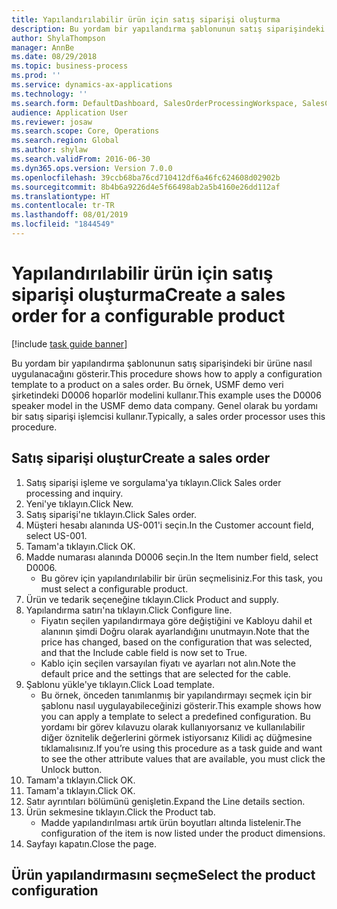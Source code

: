```yaml
---
title: Yapılandırılabilir ürün için satış siparişi oluşturma
description: Bu yordam bir yapılandırma şablonunun satış siparişindeki bir ürüne nasıl uygulanacağını gösterir.
author: ShylaThompson
manager: AnnBe
ms.date: 08/29/2018
ms.topic: business-process
ms.prod: ''
ms.service: dynamics-ax-applications
ms.technology: ''
ms.search.form: DefaultDashboard, SalesOrderProcessingWorkspace, SalesCreateOrder, SalesTable, PCRuntimeConfigurator, PCTemplateConfigurationSelection
audience: Application User
ms.reviewer: josaw
ms.search.scope: Core, Operations
ms.search.region: Global
ms.author: shylaw
ms.search.validFrom: 2016-06-30
ms.dyn365.ops.version: Version 7.0.0
ms.openlocfilehash: 39ccb68ba76cd710412df6a46fc624608d02902b
ms.sourcegitcommit: 8b4b6a9226d4e5f66498ab2a5b4160e26dd112af
ms.translationtype: HT
ms.contentlocale: tr-TR
ms.lasthandoff: 08/01/2019
ms.locfileid: "1844549"
---
```

# <a name="create-a-sales-order-for-a-configurable-product"></a><span data-ttu-id="57760-103">Yapılandırılabilir ürün için satış siparişi oluşturma</span><span class="sxs-lookup"><span data-stu-id="57760-103">Create a sales order for a configurable product</span></span>

[!include [task guide banner](../../includes/task-guide-banner.md)]

<span data-ttu-id="57760-104">Bu yordam bir yapılandırma şablonunun satış siparişindeki bir ürüne nasıl uygulanacağını gösterir.</span><span class="sxs-lookup"><span data-stu-id="57760-104">This procedure shows how to apply a configuration template to a product on a sales order.</span></span> <span data-ttu-id="57760-105">Bu örnek, USMF demo veri şirketindeki D0006 hoparlör modelini kullanır.</span><span class="sxs-lookup"><span data-stu-id="57760-105">This example uses the D0006 speaker model in the USMF demo data company.</span></span> <span data-ttu-id="57760-106">Genel olarak bu yordamı bir satış siparişi işlemcisi kullanır.</span><span class="sxs-lookup"><span data-stu-id="57760-106">Typically, a sales order processor uses this procedure.</span></span>


## <a name="create-a-sales-order"></a><span data-ttu-id="57760-107">Satış siparişi oluştur</span><span class="sxs-lookup"><span data-stu-id="57760-107">Create a sales order</span></span>
1. <span data-ttu-id="57760-108">Satış siparişi işleme ve sorgulama'ya tıklayın.</span><span class="sxs-lookup"><span data-stu-id="57760-108">Click Sales order processing and inquiry.</span></span>
2. <span data-ttu-id="57760-109">Yeni'ye tıklayın.</span><span class="sxs-lookup"><span data-stu-id="57760-109">Click New.</span></span>
3. <span data-ttu-id="57760-110">Satış siparişi'ne tıklayın.</span><span class="sxs-lookup"><span data-stu-id="57760-110">Click Sales order.</span></span>
4. <span data-ttu-id="57760-111">Müşteri hesabı alanında US-001'i seçin.</span><span class="sxs-lookup"><span data-stu-id="57760-111">In the Customer account field, select US-001.</span></span> 
5. <span data-ttu-id="57760-112">Tamam'a tıklayın.</span><span class="sxs-lookup"><span data-stu-id="57760-112">Click OK.</span></span>
6. <span data-ttu-id="57760-113">Madde numarası alanında D0006 seçin.</span><span class="sxs-lookup"><span data-stu-id="57760-113">In the Item number field, select D0006.</span></span>
    * <span data-ttu-id="57760-114">Bu görev için yapılandırılabilir bir ürün seçmelisiniz.</span><span class="sxs-lookup"><span data-stu-id="57760-114">For this task, you must select a configurable product.</span></span>  
7. <span data-ttu-id="57760-115">Ürün ve tedarik seçeneğine tıklayın.</span><span class="sxs-lookup"><span data-stu-id="57760-115">Click Product and supply.</span></span>
8. <span data-ttu-id="57760-116">Yapılandırma satırı'na tıklayın.</span><span class="sxs-lookup"><span data-stu-id="57760-116">Click Configure line.</span></span>
    * <span data-ttu-id="57760-117">Fiyatın seçilen yapılandırmaya göre değiştiğini ve Kabloyu dahil et alanının şimdi Doğru olarak ayarlandığını unutmayın.</span><span class="sxs-lookup"><span data-stu-id="57760-117">Note that the price has changed, based on the configuration that was selected, and that the Include cable field is now set to True.</span></span>  
    * <span data-ttu-id="57760-118">Kablo için seçilen varsayılan fiyatı ve ayarları not alın.</span><span class="sxs-lookup"><span data-stu-id="57760-118">Note the default price and the settings that are selected for the cable.</span></span>  
9. <span data-ttu-id="57760-119">Şablonu yükle'ye tıklayın.</span><span class="sxs-lookup"><span data-stu-id="57760-119">Click Load template.</span></span>
    * <span data-ttu-id="57760-120">Bu örnek, önceden tanımlanmış bir yapılandırmayı seçmek için bir şablonu nasıl uygulayabileceğinizi gösterir.</span><span class="sxs-lookup"><span data-stu-id="57760-120">This example shows how you can apply a template to select a predefined configuration.</span></span> <span data-ttu-id="57760-121">Bu yordamı bir görev kılavuzu olarak kullanıyorsanız ve kullanılabilir diğer öznitelik değerlerini görmek istiyorsanız Kilidi aç düğmesine tıklamalısınız.</span><span class="sxs-lookup"><span data-stu-id="57760-121">If you’re using this procedure as a task guide and want to see the other attribute values that are available, you must click the Unlock button.</span></span>  
10. <span data-ttu-id="57760-122">Tamam'a tıklayın.</span><span class="sxs-lookup"><span data-stu-id="57760-122">Click OK.</span></span>
11. <span data-ttu-id="57760-123">Tamam'a tıklayın.</span><span class="sxs-lookup"><span data-stu-id="57760-123">Click OK.</span></span>
12. <span data-ttu-id="57760-124">Satır ayrıntıları bölümünü genişletin.</span><span class="sxs-lookup"><span data-stu-id="57760-124">Expand the Line details section.</span></span>
13. <span data-ttu-id="57760-125">Ürün sekmesine tıklayın.</span><span class="sxs-lookup"><span data-stu-id="57760-125">Click the Product tab.</span></span>
    * <span data-ttu-id="57760-126">Madde yapılandırılması artık ürün boyutları altında listelenir.</span><span class="sxs-lookup"><span data-stu-id="57760-126">The configuration of the item is now listed under the product dimensions.</span></span>  
14. <span data-ttu-id="57760-127">Sayfayı kapatın.</span><span class="sxs-lookup"><span data-stu-id="57760-127">Close the page.</span></span>

## <a name="select-the-product-configuration"></a><span data-ttu-id="57760-128">Ürün yapılandırmasını seçme</span><span class="sxs-lookup"><span data-stu-id="57760-128">Select the product configuration</span></span>


